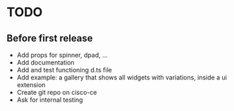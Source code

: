# TODO

## Before first release

* Add props for spinner, dpad, ...
* Add documentation
* Add and test functioning d.ts file
* Add example: a gallery that shows all widgets with variations, inside a ui extension
* Create git repo on cisco-ce
* Ask for internal testing